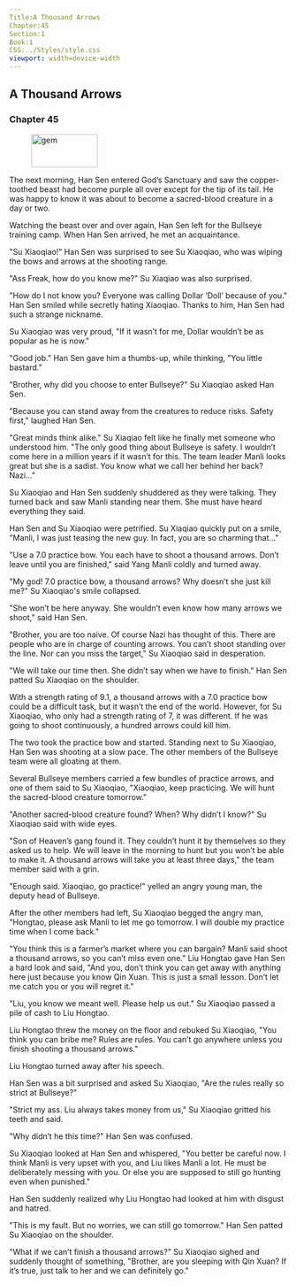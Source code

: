 ```yaml
---
Title:A Thousand Arrows 
Chapter:45 
Section:1 
Book:1 
CSS:../Styles/style.css 
viewport: width=device-width
---
```

  
## A Thousand Arrows
### Chapter 45
  
<figure>
	<img src="../Images/gem.gif" alt="gem" id="gem" width="120" height="60" />
</figure>
  

  
The next morning, Han Sen entered God’s Sanctuary and saw the copper-toothed beast had become purple all over except for the tip of its tail. He was happy to know it was about to become a sacred-blood creature in a day or two.

Watching the beast over and over again, Han Sen left for the Bullseye training camp. When Han Sen arrived, he met an acquaintance.

"Su Xiaoqiao!" Han Sen was surprised to see Su Xiaoqiao, who was wiping the bows and arrows at the shooting range.

"Ass Freak, how do you know me?" Su Xiaqiao was also surprised.

"How do I not know you? Everyone was calling Dollar ‘Doll’ because of you." Han Sen smiled while secretly hating Xiaoqiao. Thanks to him, Han Sen had such a strange nickname.

Su Xiaoqiao was very proud, "If it wasn’t for me, Dollar wouldn’t be as popular as he is now."

"Good job." Han Sen gave him a thumbs-up, while thinking, "You little bastard."

"Brother, why did you choose to enter Bullseye?" Su Xiaoqiao asked Han Sen.

"Because you can stand away from the creatures to reduce risks. Safety first," laughed Han Sen.

"Great minds think alike." Su Xiaqiao felt like he finally met someone who understood him. "The only good thing about Bullseye is safety. I wouldn’t come here in a million years if it wasn’t for this. The team leader Manli looks great but she is a sadist. You know what we call her behind her back? Nazi..."

Su Xiaoqiao and Han Sen suddenly shuddered as they were talking. They turned back and saw Manli standing near them. She must have heard everything they said.

Han Sen and Su Xiaoqiao were petrified. Su Xiaqiao quickly put on a smile, "Manli, I was just teasing the new guy. In fact, you are so charming that..."

"Use a 7.0 practice bow. You each have to shoot a thousand arrows. Don’t leave until you are finished," said Yang Manli coldly and turned away.

"My god! 7.0 practice bow, a thousand arrows? Why doesn’t she just kill me?" Su Xiaoqiao's smile collapsed.

"She won’t be here anyway. She wouldn’t even know how many arrows we shoot," said Han Sen.

"Brother, you are too naive. Of course Nazi has thought of this. There are people who are in charge of counting arrows. You can’t shoot standing over the line. Nor can you miss the target," Su Xiaoqiao said in desperation.

"We will take our time then. She didn’t say when we have to finish." Han Sen patted Su Xiaoqiao on the shoulder.

With a strength rating of 9.1, a thousand arrows with a 7.0 practice bow could be a difficult task, but it wasn’t the end of the world. However, for Su Xiaoqiao, who only had a strength rating of 7, it was different. If he was going to shoot continuously, a hundred arrows could kill him.

The two took the practice bow and started. Standing next to Su Xiaoqiao, Han Sen was shooting at a slow pace. The other members of the Bullseye team were all gloating at them.

Several Bullseye members carried a few bundles of practice arrows, and one of them said to Su Xiaoqiao, "Xiaoqiao, keep practicing. We will hunt the sacred-blood creature tomorrow."

"Another sacred-blood creature found? When? Why didn’t I know?" Su Xiaoqiao said with wide eyes.

"Son of Heaven’s gang found it. They couldn’t hunt it by themselves so they asked us to help. We will leave in the morning to hunt but you won’t be able to make it. A thousand arrows will take you at least three days," the team member said with a grin.

"Enough said. Xiaoqiao, go practice!" yelled an angry young man, the deputy head of Bullseye.

After the other members had left, Su Xiaoqiao begged the angry man, "Hongtao, please ask Manli to let me go tomorrow. I will double my practice time when I come back."

"You think this is a farmer’s market where you can bargain? Manli said shoot a thousand arrows, so you can’t miss even one." Liu Hongtao gave Han Sen a hard look and said, "And you, don’t think you can get away with anything here just because you know Qin Xuan. This is just a small lesson. Don’t let me catch you or you will regret it."

"Liu, you know we meant well. Please help us out." Su Xiaoqiao passed a pile of cash to Liu Hongtao.

Liu Hongtao threw the money on the floor and rebuked Su Xiaoqiao, "You think you can bribe me? Rules are rules. You can’t go anywhere unless you finish shooting a thousand arrows."

Liu Hongtao turned away after his speech.

Han Sen was a bit surprised and asked Su Xiaoqiao, "Are the rules really so strict at Bullseye?"

"Strict my ass. Liu always takes money from us," Su Xiaoqiao gritted his teeth and said.

"Why didn’t he this time?" Han Sen was confused.

Su Xiaoqiao looked at Han Sen and whispered, "You better be careful now. I think Manli is very upset with you, and Liu likes Manli a lot. He must be deliberately messing with you. Or else you are supposed to still go hunting even when punished."

Han Sen suddenly realized why Liu Hongtao had looked at him with disgust and hatred.

"This is my fault. But no worries, we can still go tomorrow." Han Sen patted Su Xiaoqiao on the shoulder.

"What if we can’t finish a thousand arrows?" Su Xiaoqiao sighed and suddenly thought of something, "Brother, are you sleeping with Qin Xuan? If it’s true, just talk to her and we can definitely go."